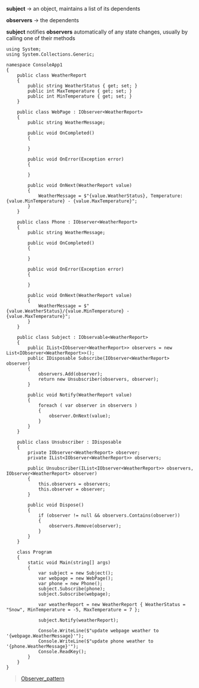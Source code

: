 **subject** -> an object, maintains a list of its dependents

**observers** -> the dependents

**subject** notifies **observers** automatically of any state changes, usually by calling one of their methods

    using System;
    using System.Collections.Generic;

    namespace ConsoleApp1
    {
        public class WeatherReport
        {
            public string WeatherStatus { get; set; }
            public int MaxTemperature { get; set; }
            public int MinTemperature { get; set; }
        }

        public class WebPage : IObserver<WeatherReport>
        {
            public string WeatherMessage;

            public void OnCompleted()
            {

            }

            public void OnError(Exception error)
            {

            }

            public void OnNext(WeatherReport value)
            {
                WeatherMessage = $"{value.WeatherStatus}, Temperature: {value.MinTemperature} - {value.MaxTemperature}";
            }
        }

        public class Phone : IObserver<WeatherReport>
        {
            public string WeatherMessage;

            public void OnCompleted()
            {
                
            }

            public void OnError(Exception error)
            {

            }

            public void OnNext(WeatherReport value)
            {
                WeatherMessage = $"{value.WeatherStatus}/{value.MinTemperature} - {value.MaxTemperature}";
            }
        }

        public class Subject : IObservable<WeatherReport>
        {
            public IList<IObserver<WeatherReport>> observers = new List<IObserver<WeatherReport>>();
            public IDisposable Subscribe(IObserver<WeatherReport> observer)
            {
                observers.Add(observer);
                return new Unsubscriber(observers, observer);
            }

            public void Notify(WeatherReport value)
            {
                foreach ( var observer in observers )
                {
                    observer.OnNext(value);
                }
            }
        }

        public class Unsubscriber : IDisposable
        {
            private IObserver<WeatherReport> observer;
            private IList<IObserver<WeatherReport>> observers;

            public Unsubscriber(IList<IObserver<WeatherReport>> observers, IObserver<WeatherReport> observer)
            {
                this.observers = observers;
                this.observer = observer;
            }
            
            public void Dispose()
            {
                if (observer != null && observers.Contains(observer))
                {
                    observers.Remove(observer);
                }
            }
        }

        class Program
        {
            static void Main(string[] args)
            {
                var subject = new Subject();
                var webpage = new WebPage();
                var phone = new Phone();
                subject.Subscribe(phone);
                subject.Subscribe(webpage);

                var weatherReport = new WeatherReport { WeatherStatus = "Snow", MinTemperature = -5, MaxTemperature = 7 };

                subject.Notify(weatherReport);

                Console.WriteLine($"update webpage weather to '{webpage.WeatherMessage}'");
                Console.WriteLine($"update phone weather to '{phone.WeatherMessage}'");
                Console.ReadKey();
            }
        }
    }

> [Observer_pattern](https://en.wikipedia.org/wiki/Observer_pattern)